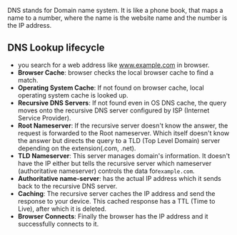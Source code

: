 DNS stands for Domain name system. It is like a phone book, that maps a name to a number, where the name is the website name and the number is the IP address.

## DNS Lookup lifecycle
- you search for a web address like www.example.com in browser.
- **Browser Cache**: browser checks the local browser cache to find a match.
- **Operating System Cache**: If not found on browser cache, local operating system cache is looked up.
- **Recursive DNS Servers**: If not found even in OS DNS cache, the query moves onto the recursive DNS server configured by ISP (Internet Service Provider).
- **Root Nameserver**: If the recursive server doesn't know the answer, the request is forwarded to the Root nameserver. Which itself doesn't know the answer but directs the query to a TLD (Top Level Domain) server depending on the extension(.com, .net).
- **TLD Nameserver**: This server manages domain's information. It doesn't have the IP either but tells the recursive server which nameserver (authoritative nameserver) controls the data for`example.com`.
- **Authoritative name-server**: has the actual IP address which it sends back to the recursive DNS server.
- **Caching**: The recursive server caches the IP address and send the response to your device. This cached response has a TTL (Time to Live), after which it is deleted.
- **Browser Connects**: Finally the browser has the IP address and it successfully connects to it.

